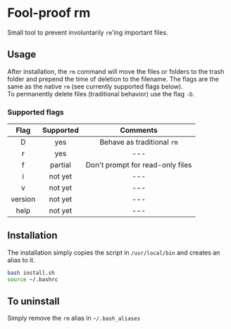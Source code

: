 # Fool-proof rm
Small tool to prevent involuntarily `rm`'ing important files.

## Usage
After installation, the `rm` command will move the files or folders to the trash folder and prepend the time of deletion to the filename. The flags are the same as the native `rm` (see currently supported flags below).  
To permanently delete files (traditional behavior) use the flag `-D`.

### Supported flags
| Flag | Supported | Comments|
| :---:|  :---:    |  :---:  |
| D | yes | Behave as traditional `rm` |
| r | yes | --- |
| f | partial | Don't prompt for read-only files |
| i | not yet | --- |
| v | not yet | --- |
| version | not yet | --- |
| help | not yet | --- |

## Installation
The installation simply copies the script in `/usr/local/bin` and creates an alias to it.
```bash
bash install.sh
source ~/.bashrc
```
## To uninstall
Simply remove the `rm` alias in `~/.bash_aliases`

